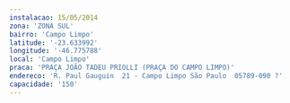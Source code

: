 ```yaml
---
instalacao: 15/05/2014
zona: 'ZONA SUL'
bairro: 'Campo Limpo'
latitude: '-23.633992'
longitude: '-46.775788'
local: 'Campo Limpo'
praca: 'PRAÇA JOÃO TADEU PRIOLLI (PRAÇA DO CAMPO LIMPO)'
endereco: 'R. Paul Gauguin  21 - Campo Limpo São Paulo  05789-090 ?'
capacidade: '150'
---
```

